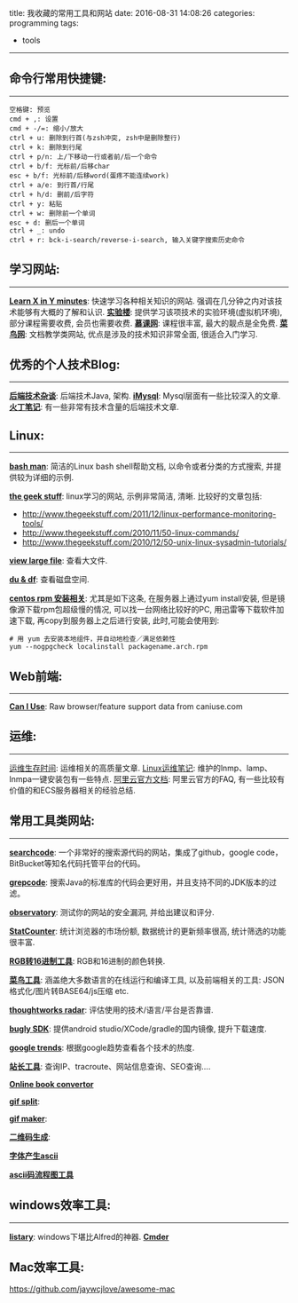 title: 我收藏的常用工具和网站
date: 2016-08-31 14:08:26
categories: programming
tags: 
- tools
---

## 命令行常用快捷键:
---
```
空格键: 预览
cmd + ,: 设置
cmd + -/=: 缩小/放大
ctrl + u: 删除到行首(与zsh冲突, zsh中是删除整行)
ctrl + k: 删除到行尾
ctrl + p/n: 上/下移动一行或者前/后一个命令
ctrl + b/f: 光标前/后移char
esc + b/f: 光标前/后移word(蛋疼不能连续work)
ctrl + a/e: 到行首/行尾
ctrl + h/d: 删前/后字符
ctrl + y: 粘贴
ctrl + w: 删除前一个单词
esc + d: 删后一个单词
ctrl + _: undo
ctrl + r: bck-i-search/reverse-i-search, 输入关键字搜索历史命令
```

## 学习网站:
---
[**Learn X in Y minutes**](https://learnxinyminutes.com/): 快速学习各种相关知识的网站. 强调在几分钟之内对该技术能够有大概的了解和认识.
[**实验楼**](https://www.shiyanlou.com/): 提供学习该项技术的实验环境(虚拟机环境), 部分课程需要收费, 会员也需要收费.
[**慕课网**](http://www.imooc.com/): 课程很丰富, 最大的靓点是全免费.
[**菜鸟网**](http://www.runoob.com/): 文档教学类网站, 优点是涉及的技术知识非常全面, 很适合入门学习.

## 优秀的个人技术Blog:
---
[**后端技术杂谈**](http://www.rowkey.me/): 后端技术Java, 架构.
[**iMysql**](http://imysql.com/): Mysql层面有一些比较深入的文章.
[**火丁笔记**](http://huoding.com/): 有一些非常有技术含量的后端技术文章.

## Linux:
---
[**bash man**](http://man.linuxde.net/): 简洁的Linux bash shell帮助文档, 以命令或者分类的方式搜索, 并提供较为详细的示例.

[**the geek stuff**](http://www.thegeekstuff.com/): linux学习的网站, 示例非常简洁, 清晰. 比较好的文章包括:
* http://www.thegeekstuff.com/2011/12/linux-performance-monitoring-tools/
* http://www.thegeekstuff.com/2010/11/50-linux-commands/
* http://www.thegeekstuff.com/2010/12/50-unix-linux-sysadmin-tutorials/

[**view large file**](https://www.cyberciti.biz/faq/find-large-files-linux/): 查看大文件.

[**du & df**](http://os.51cto.com/art/201012/240726_all.htm): 查看磁盘空间.

[**centos rpm 安装相关**](https://wiki.centos.org/zh/TipsAndTricks/YumAndRPM): 尤其是如下这条, 在服务器上通过yum install安装, 但是镜像源下载rpm包超级慢的情况, 可以找一台网络比较好的PC, 用迅雷等下载软件加速下载, 再copy到服务器上之后进行安装, 此时,可能会使用到:

```
# 用 yum 去安装本地组件，并自动地检查／满足依赖性
yum --nogpgcheck localinstall packagename.arch.rpm 
```

<!--more-->

## Web前端:
---
[**Can I Use**](http://caniuse.com/): Raw browser/feature support data from caniuse.com

## 运维:
---
[运维生存时间](http://www.ttlsa.com/): 运维相关的高质量文章.
[Linux运维笔记](https://blog.linuxeye.com/): 维护的lnmp、lamp、lnmpa一键安装包有一些特点.
[阿里云官方文档](https://help.aliyun.com/knowledge_list/8314850.html?spm=5176.789005859.3.2.DDVZxt): 阿里云官方的FAQ, 有一些比较有价值的和ECS服务器相关的经验总结.

## 常用工具类网站:
---
[**searchcode**](https://searchcode.com/): 一个非常好的搜索源代码的网站，集成了github，google code，BitBucket等知名代码托管平台的代码。

[**grepcode**](http://grepcode.com/): 搜索Java的标准库的代码会更好用，并且支持不同的JDK版本的过滤。

[**observatory**](https://mozilla.github.io/http-observatory-website/): 测试你的网站的安全漏洞, 并给出建议和评分.

[**StatCounter**](http://gs.statcounter.com/): 统计浏览器的市场份额, 数据统计的更新频率很高, 统计筛选的功能很丰富.

[**RGB转16进制工具**](http://c.runoob.com/front-end/55): RGB和16进制的颜色转换.

[**菜鸟工具**](http://c.runoob.com/): 涵盖绝大多数语言的在线运行和编译工具, 以及前端相关的工具: JSON格式化/图片转BASE64/js压缩 etc.

[**thoughtworks radar**](https://www.thoughtworks.com/radar): 评估使用的技术/语言/平台是否靠谱.

[**bugly SDK**](https://dsx.bugly.qq.com/): 提供android studio/XCode/gradle的国内镜像, 提升下载速度.

[**google trends**](https://www.google.com/trends/): 根据google趋势查看各个技术的热度.

[**站长工具**](http://ip.chinaz.com/): 查询IP、tracroute、网站信息查询、SEO查询....

[**Online book convertor**](http://onlineconverter.epubor.com/)

[**gif split**](http://ezgif.com/split):

[**gif maker**](http://loading.io/):

[**二维码生成**](https://cli.im/):

[**字体产生ascii**](http://www.network-science.de/ascii/)

[**ascii码流程图工具**](http://asciiflow.com/)

## windows效率工具:
---
[**listary**](http://www.listary.com/): windows下堪比Alfred的神器.
[**Cmder**](http://www.jeffjade.com/2016/01/13/2016-01-13-windows-software-cmder/)

## Mac效率工具:
https://github.com/jaywcjlove/awesome-mac


